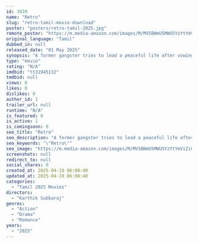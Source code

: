 ```yaml
---
id: 3839
name: "Retro"
slug: "retro-tamil-movie-download"
poster: "posters/retro-tamil-2025.jpg"
remote_poster: "https://m.media-amazon.com/images/M/MV5BNmU5MWU5YzYtYmViZi00NTgxLTkzZmMtMTczYTMyOWZkZjFhXkEyXkFqcGc@._V1_SX300.jpg"
original_language: "Tamil"
dubbed_in: null
released_date: "01 May 2025"
synopsis: "A former gangster tries to lead a peaceful life after vowing to his wife, but his past catches up with him, jeopardizing his newfound tranquility."
type: "movie"
rating: "N/A"
imdbid: "tt31945132"
tmdbid: null
views: 0
likes: 0
dislikes: 0
author_id: 1
trailer_url: null
runtime: "N/A"
is_featured: 0
is_active: 1
is_comingsoon: 0
seo_title: "Retro"
seo_description: "A former gangster tries to lead a peaceful life after vowing to his wife, but his past catches up with him, jeopardizing his newfound tranquility."
seo_keywords: "\"Retro\""
seo_image: "https://m.media-amazon.com/images/M/MV5BNmU5MWU5YzYtYmViZi00NTgxLTkzZmMtMTczYTMyOWZkZjFhXkEyXkFqcGc@._V1_SX300.jpg"
screenshots: null
redirect_to: null
social_shares: 0
created_at: 2025-04-19 06:08:40
updated_at: 2025-04-19 06:08:40
categories:
  - "Tamil 2025 Movies"
directors:
  - "Karthik Subbaraj"
genres:
  - "Action"
  - "Drama"
  - "Romance"
years:
  - "2025"
---
```

